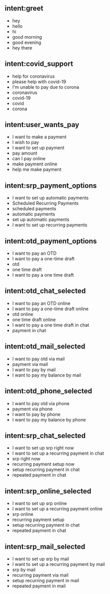 ## intent:greet
- hey
- hello
- hi
- good morning
- good evening
- hey there


## intent:covid_support
- help for coronavirus
- please help with covid-19
- I'm unable to pay due to corona
- coronavirus
- covid-19
- covid
- corona


## intent:user_wants_pay
- I want to make a payment
- I wish to pay
- I want to set up payment
- pay amount
- can I pay online
- make payment online
- help me make payment


## intent:srp_payment_options
- I want to set up automatic payments
- Scheduled Recurring Payments
- scheduled payments
- automatic payments
- set up automatic payments
- I want to set up recurring payments


## intent:otd_payment_options
- I want to pay an OTD
- I want to pay a one-time draft
- otd
- one time draft
- I want to pay a one time draft


## intent:otd_chat_selected
- I want to pay an OTD online
- I want to pay a one-time draft online
- otd online
- one time draft online
- I want to pay a one time draft in chat
- payment in chat


## intent:otd_mail_selected
- I want to pay otd via mail
- payment via mail
- I want to pay by mail
- I want to pay my balance by mail


## intent:otd_phone_selected
- I want to pay otd via phone
- payment via phone
- I want to pay by phone
- I want to pay my balance by phone


## intent:srp_chat_selected
- I want to set up srp right now
- I want to set up a recurring payment in chat
- srp right now
- recurring payment setup now
- setup recurring payment in chat
- repeated payment in chat
 

## intent:srp_online_selected
- I want to set up srp online
- I want to set up a recurring payment online
- srp online
- recurring payment setup
- setup recurring payment in chat
- repeated payment in chat


## intent:srp_mail_selected
- I want to set up srp by mail
- I want to set up a recurring payment by mail
- srp by mail
- recurring payment via mail
- setup recurring payment in mail
- repeated payment in mail
 

